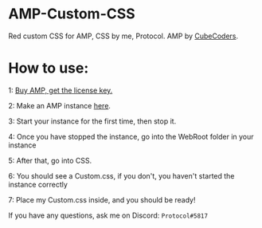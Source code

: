 # AMP-Custom-CSS
Red custom CSS for AMP,
CSS by me, Protocol.
AMP by [CubeCoders](https://cubecoders.com).

# How to use:

1: [Buy AMP, get the license key.](https://cubecoders.com/AMP) 

2: Make an AMP instance [here](https://cubecoders.com/AMPDownload).

3: Start your instance for the first time, then stop it.

4: Once you have stopped the instance, go into the WebRoot folder in your instance

5: After that, go into CSS.

6: You should see a Custom.css, if you don't, you haven't started the instance correctly

7: Place my Custom.css inside, and you should be ready!


If you have any questions, ask me on Discord: `Protocol#5817`
